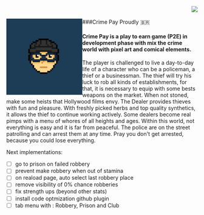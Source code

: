 <span align="right" width="50" height="50"> 
 
 ![](https://komarev.com/ghpvc/?username=crime-pay&color=green&style=flat&label=Visits) 

</span>

<img src="/front/img/thief-head.jpg" alt="Thief Head" align="left" style="width:200px;"/>

###Crime Pay
Proudly 🇧🇷

#### Crime Pay is a play to earn game (P2E) in development phase with mix the crime world with pixel art and comical elements.

The player is challenged to live a day-to-day life of a character who can be a policeman, a thief or a businessman. The thief will try his luck to rob all kinds of establishments, for that, it is necessary to equip with some bests weapons on the market. When not stoned, make some heists that Hollywood films envy. The Dealer provides thieves with fun and pleasure. With freshly picked herbs and top quality synthetics, it allows the thief to continue working actively. Some dealers become real pimps with a menu of whores of all heights and ages. Within this world, not everything is easy and it is far from peaceful. The police are on the street patrolling and can arrest them at any time. Pray you don't get arrested, because you could lose everything.
 




Next implementations:
- [ ] go to prison on failed robbery
- [ ] prevent make robbery when out of stamina
- [ ] on reaload page, auto select last robbery place
- [ ] remove visibility of 0% chance robberies
- [ ] fix strength ups (beyond other stats)
- [ ] install code optmization github plugin 
- [ ] tab menu with : Robbery, Prison and Club
